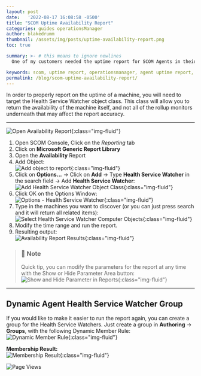 ```yaml
---
layout: post
date:   '2022-08-17 16:08:58 -0500'
title: "SCOM Uptime Availability Report"
categories: guides operationsManager
author: blakedrumm
thumbnail: /assets/img/posts/uptime-availability-report.png
toc: true

summary: >- # this means to ignore newlines
  One of my customers needed the uptime report for SCOM Agents in their environment. I couldn't find any good guides so I wrote this one.

keywords: scom, uptime report, operationsmanager, agent uptime report, report uptime, scom agent uptime 
permalink: /blog/scom-uptime-availability-report/
---
```

In order to properly report on the uptime of a machine, you will need to target the Health Service Watcher object class. This class will allow you to return the availability of the machine itself, and not all of the rollup monitors underneath that may affect the report accuracy.

---

![Open Availability Report](/assets/img/posts/open-availability-report.png){:class="img-fluid"}

1. Open SCOM Console, Click on the *Reporting* tab
2. Click on **Microsoft Generic Report Library**
3. Open the **Availability** Report
4. Add Object: \
![Add object to report](/assets/img/posts/add-object-report.png){:class="img-fluid"}
5. Click on **Options...** -> Click on **Add** -> Type **Health Service Watcher** in the search field -> Add **Health Service Watcher**: \
![Add Health Service Watcher Object Class](/assets/img/posts/add-object-hsw-class.png){:class="img-fluid"}
6. Click OK on the Options Window: \
![Options - Health Service Watcher](/assets/img/posts/health-service-watcher-options.png){:class="img-fluid"}
7. Type in the machines you want to discover (or you can just press search and it will return all related items): \
![Select Health Service Watcher Computer Objects](/assets/img/posts/select-hsw-agentwatcher-objects.png){:class="img-fluid"}
8. Modify the time range and run the report.
9. Resulting output: \
![Availability Report Results](/assets/img/posts/availability-report-output.png){:class="img-fluid"}

> ### :notebook: Note
> Quick tip, you can modify the parameters for the report at any time with the Show or Hide Parameter Area button: \
> ![Show and Hide Parameter in Reports](/assets/img/posts/show-hide-parameter-area-reporting.png){:class="img-fluid"}

---

## Dynamic Agent Health Service Watcher Group

If you would like to make it easier to run the report again, you can create a group for the Health Service Watchers. Just create a group in **Authoring** -> **Groups**, with the following Dynamic Member Rule: \
![Dynamic Member Rule](/assets/img/posts/scom-agent-hsw-group.png){:class="img-fluid"}

**Membership Result:** \
![Membership Result](/assets/img/posts/all-agent-hsw-objects-group.png){:class="img-fluid"}

![Page Views](https://counter.blakedrumm.com/count/tag.svg?url=blakedrumm.com/blog/scom-uptime-availability-report/)

<!--
## Welcome to GitHub Pages

You can use the [editor on GitHub](https://github.com/blakedrumm/SCOM-Scripts-and-SQL/edit/master/docs/index.md) to maintain and preview the content for your website in Markdown files.

Whenever you commit to this repository, GitHub Pages will run [Jekyll](https://jekyllrb.com/) to rebuild the pages in your site, from the content in your Markdown files.

### Markdown

Markdown is a lightweight and easy-to-use syntax for styling your writing. It includes conventions for

```markdown
Syntax highlighted code block

# Header 1
## Header 2
### Header 3

- Bulleted
- List

1. Numbered
2. List

**Bold** and _Italic_ and `Code` text

[Link](url) and ![Image](src)
```

For more details see [GitHub Flavored Markdown](https://guides.github.com/features/mastering-markdown/).

### Jekyll Themes

Your Pages site will use the layout and styles from the Jekyll theme you have selected in your [repository settings](https://github.com/blakedrumm/SCOM-Scripts-and-SQL/settings/pages). The name of this theme is saved in the Jekyll `_config.yml` configuration file.

### Support or Contact

Having trouble with Pages? Check out our [documentation](https://docs.github.com/categories/github-pages-basics/) or [contact support](https://support.github.com/contact) and we’ll help you sort it out.

Tip:
To add auto-size pictures:
![/assets/img/posts/example.jpg](/assets/img/posts/example.jpg){:class="img-fluid"}
-->
